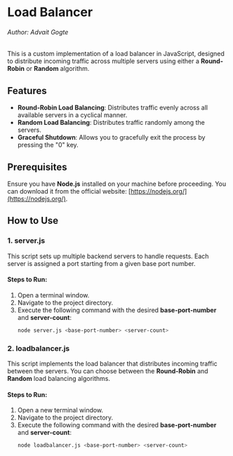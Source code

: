 # Load Balancer
###### Author: Advait Gogte
This is a custom implementation of a load balancer in JavaScript, designed to distribute incoming traffic across multiple servers using either a **Round-Robin** or **Random** algorithm.

## Features

- **Round-Robin Load Balancing**: Distributes traffic evenly across all available servers in a cyclical manner.
- **Random Load Balancing**: Distributes traffic randomly among the servers.
- **Graceful Shutdown**: Allows you to gracefully exit the process by pressing the "0" key.

## Prerequisites

Ensure you have **Node.js** installed on your machine before proceeding. You can download it from the official website: [https://nodejs.org/](https://nodejs.org/).

## How to Use

### 1. **server.js**

This script sets up multiple backend servers to handle requests. Each server is assigned a port starting from a given base port number.

#### Steps to Run:
1. Open a terminal window.
2. Navigate to the project directory.
3. Execute the following command with the desired **base-port-number** and **server-count**:
   ```bash
   node server.js <base-port-number> <server-count>

### 2. **loadbalancer.js**

This script implements the load balancer that distributes incoming traffic between the servers. You can choose between the **Round-Robin** and **Random** load balancing algorithms.

#### Steps to Run:
1. Open a new terminal window.
2. Navigate to the project directory.
3. Execute the following command with the desired **base-port-number** and **server-count**:
   ```bash
   node loadbalancer.js <base-port-number> <server-count>


